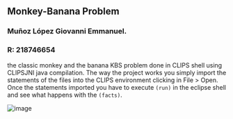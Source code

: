 ## Monkey-Banana Problem

### Muñoz López Giovanni Emmanuel.
### R: 218746654

the classic monkey and the banana KBS problem done in CLIPS shell using CLIPSJNI java compilation.
The way the project works you simply import the statements of the files into the CLIPS environment clicking in
File > Open. Once the statements imported you have to execute `(run)` in the eclipse shell and see what happens with
the `(facts)`.

![image](https://user-images.githubusercontent.com/50498823/232681745-b6232bca-c517-45f0-aa6f-b40bc6c7bc85.png)
